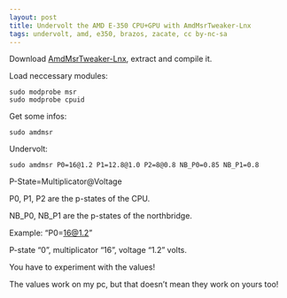 ```yaml
---
layout: post
title: Undervolt the AMD E-350 CPU+GPU with AmdMsrTweaker-Lnx
tags: undervolt, amd, e350, brazos, zacate, cc by-nc-sa
---
```


Download [AmdMsrTweaker-Lnx](https://github.com/johkra/amdmsrtweaker-lnx), extract and compile it.

Load neccessary modules:

```
sudo modprobe msr
sudo modprobe cpuid
```

Get some infos:

```
sudo amdmsr
```

Undervolt:

```
sudo amdmsr P0=16@1.2 P1=12.8@1.0 P2=8@0.8 NB_P0=0.85 NB_P1=0.8
```

P-State=Multiplicator@Voltage

P0, P1, P2 are the p-states of the CPU.

NB_P0, NB_P1 are the p-states of the northbridge.

Example: “P0=16@1.2”

P-state “0”, multiplicator “16”, voltage “1.2” volts.

You have to experiment with the values!

The values work on my pc, but that doesn’t mean they work on yours too!
